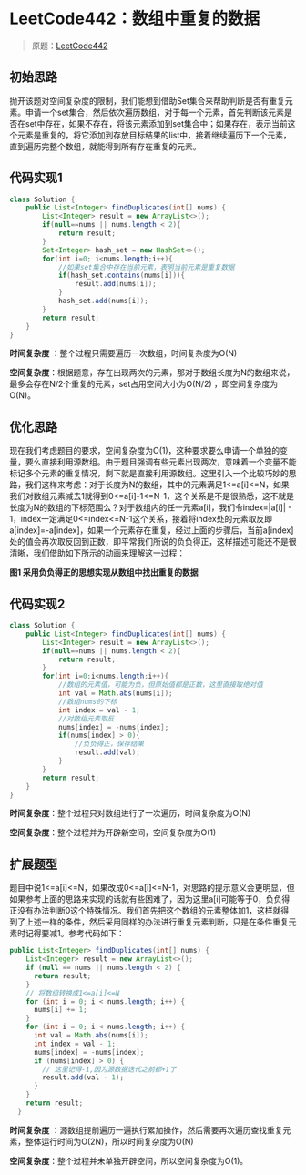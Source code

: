 # LeetCode442：数组中重复的数据

> 原题：[LeetCode442](https://leetcode-cn.com/problems/find-all-duplicates-in-an-array/)

## 初始思路

抛开该题对空间复杂度的限制，我们能想到借助Set集合来帮助判断是否有重复元素。申请一个set集合，然后依次遍历数组，对于每一个元素，首先判断该元素是否在set中存在，如果不存在，将该元素添加到set集合中；如果存在，表示当前这个元素是重复的，将它添加到存放目标结果的list中，接着继续遍历下一个元素，直到遍历完整个数组，就能得到所有存在重复的元素。

## 代码实现1

```java
class Solution {
    public List<Integer> findDuplicates(int[] nums) {
        List<Integer> result = new ArrayList<>();
        if(null==nums || nums.length < 2){
            return result;
        }
        Set<Integer> hash_set = new HashSet<>();
        for(int i=0; i<nums.length;i++){
            //如果set集合中存在当前元素，表明当前元素是重复数据
            if(hash_set.contains(nums[i])){
                result.add(nums[i]);
            }
            hash_set.add(nums[i]);
        }
        return result;
    }
}
```

**时间复杂度** ：整个过程只需要遍历一次数组，时间复杂度为O(N) 

**空间复杂度**：根据题意，存在出现两次的元素，那对于数组长度为N的数组来说，最多会存在N/2个重复的元素，set占用空间大小为O(N/2) ，即空间复杂度为O(N)。 

## 优化思路

现在我们考虑题目的要求，空间复杂度为O(1)，这种要求要么申请一个单独的变量，要么直接利用源数组。由于题目强调有些元素出现两次，意味着一个变量不能标记多个元素的重复情况，剩下就是直接利用源数组。这里引入一个比较巧妙的思路，我们这样来考虑：对于长度为N的数组，其中的元素满足1<=a[i]<=N，如果我们对数组元素减去1就得到0<=a[i]-1<=N-1，这个关系是不是很熟悉，这不就是长度为N的数组的下标范围么？对于数组内的任一元素a[i]，我们令index=|a[i]| - 1，index一定满足0<=index<=N-1这个关系，接着将index处的元素取反即a[index]=-a[index]，如果一个元素存在重复，经过上面的步骤后，当前a[index]处的值会再次取反回到正数，即平常我们所说的负负得正，这样描述可能还不是很清晰，我们借助如下所示的动画来理解这一过程：

**图1 采用负负得正的思想实现从数组中找出重复的数据**





## 代码实现2

```java
class Solution {
    public List<Integer> findDuplicates(int[] nums) {
        List<Integer> result = new ArrayList<>();
        if(null==nums || nums.length < 2){
            return result;
        }
        for(int i=0;i<nums.length;i++){
            //数组的元素值，可能为负，但原始值都是正数，这里直接取绝对值
            int val = Math.abs(nums[i]);
            //数组nums的下标
            int index = val - 1;
            //对数组元素取反
            nums[index] = -nums[index];
            if(nums[index] > 0){
                //负负得正，保存结果
                result.add(val);
            }
        }
        return result;
    }
}
```

**时间复杂度**：整个过程只对数组进行了一次遍历，时间复杂度为O(N)

**空间复杂度**：整个过程并为开辟新空间，空间复杂度为O(1)

## 扩展题型

题目中说1<=a[i]<=N，如果改成0<=a[i]<=N-1，对思路的提示意义会更明显，但如果参考上面的思路来实现的话就有些困难了，因为这里a[i]可能等于0，负负得正没有办法判断0这个特殊情况。我们首先把这个数组的元素整体加1，这样就得到了上述一样的条件，然后采用同样的办法进行重复元素判断，只是在条件重复元素时记得要减1。参考代码如下：

```java
public List<Integer> findDuplicates(int[] nums) {
    List<Integer> result = new ArrayList<>();
    if (null == nums || nums.length < 2) {
      return result;
    }
    // 将数组转换成1<=a[i]<=N
    for (int i = 0; i < nums.length; i++) {
      nums[i] += 1;
    }
    for (int i = 0; i < nums.length; i++) {
      int val = Math.abs(nums[i]);
      int index = val - 1;
      nums[index] = -nums[index];
      if (nums[index] > 0) {
        // 这里记得-1,因为源数据迭代之前都+1了
        result.add(val - 1);
      }
    }
    return result;
  }
```

**时间复杂度** ：源数组提前遍历一遍执行累加操作，然后需要再次遍历查找重复元素，整体运行时间为O(2N)，所以时间复杂度为O(N) 

**空间复杂度**：整个过程并未单独开辟空间，所以空间复杂度为O(1)。